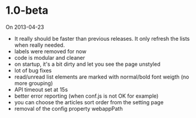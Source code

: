 1.0-beta
========

On 2013-04-23

* It really should be faster than previous releases. It only refresh the lists when really needed.
* labels were removed for now
* code is modular and cleaner
* on startup, it's a bit dirty and let you see the page unstyled
* lot of bug fixes
* read/unread list elements are marked with normal/bold font weigth (no more grouping)
* API timeout set at 15s
* better error reporting (when conf.js is not OK for example)
* you can choose the articles sort order from the setting page
* removal of the config property webappPath
